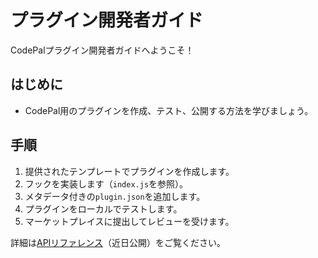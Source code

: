 # プラグイン開発者ガイド

CodePalプラグイン開発者ガイドへようこそ！

## はじめに
- CodePal用のプラグインを作成、テスト、公開する方法を学びましょう。

## 手順
1. 提供されたテンプレートでプラグインを作成します。
2. フックを実装します（`index.js`を参照）。
3. メタデータ付きの`plugin.json`を追加します。
4. プラグインをローカルでテストします。
5. マーケットプレイスに提出してレビューを受けます。

詳細は[APIリファレンス](./api.md)（近日公開）をご覧ください。 